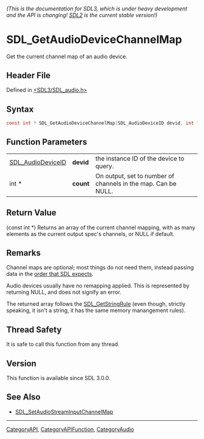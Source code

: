 ###### (This is the documentation for SDL3, which is under heavy development and the API is changing! [SDL2](https://wiki.libsdl.org/SDL2/) is the current stable version!)
# SDL_GetAudioDeviceChannelMap

Get the current channel map of an audio device.

## Header File

Defined in [<SDL3/SDL_audio.h>](https://github.com/libsdl-org/SDL/blob/main/include/SDL3/SDL_audio.h)

## Syntax

```c
const int * SDL_GetAudioDeviceChannelMap(SDL_AudioDeviceID devid, int *count);
```

## Function Parameters

|                                        |           |                                                               |
| -------------------------------------- | --------- | ------------------------------------------------------------- |
| [SDL_AudioDeviceID](SDL_AudioDeviceID) | **devid** | the instance ID of the device to query.                       |
| int *                                  | **count** | On output, set to number of channels in the map. Can be NULL. |

## Return Value

(const int *) Returns an array of the current channel mapping, with as many
elements as the current output spec's channels, or NULL if default.

## Remarks

Channel maps are optional; most things do not need them, instead passing
data in the [order that SDL expects](CategoryAudio#channel-layouts).

Audio devices usually have no remapping applied. This is represented by
returning NULL, and does not signify an error.

The returned array follows the [SDL_GetStringRule](SDL_GetStringRule) (even
though, strictly speaking, it isn't a string, it has the same memory
manangement rules).

## Thread Safety

It is safe to call this function from any thread.

## Version

This function is available since SDL 3.0.0.

## See Also

- [SDL_SetAudioStreamInputChannelMap](SDL_SetAudioStreamInputChannelMap)

----
[CategoryAPI](CategoryAPI), [CategoryAPIFunction](CategoryAPIFunction), [CategoryAudio](CategoryAudio)

